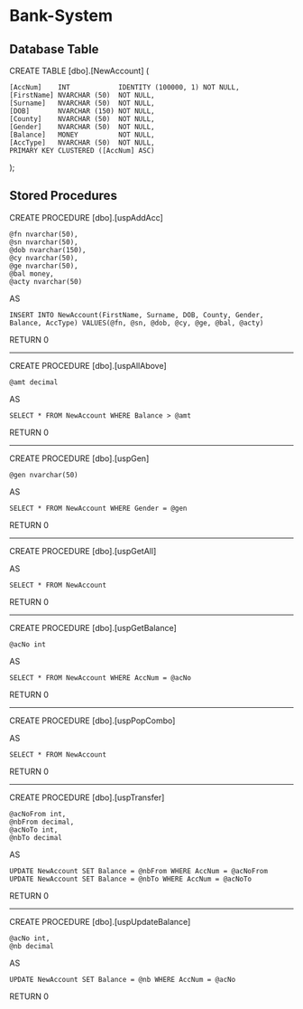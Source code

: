 # Bank-System

## Database Table

CREATE TABLE [dbo].[NewAccount] (

    [AccNum]    INT            IDENTITY (100000, 1) NOT NULL,
    [FirstName] NVARCHAR (50)  NOT NULL,
    [Surname]   NVARCHAR (50)  NOT NULL,
    [DOB]       NVARCHAR (150) NOT NULL,
    [County]    NVARCHAR (50)  NOT NULL,
    [Gender]    NVARCHAR (50)  NOT NULL,
    [Balance]   MONEY          NOT NULL,
    [AccType]   NVARCHAR (50)  NOT NULL,
    PRIMARY KEY CLUSTERED ([AccNum] ASC)
    
);

## Stored Procedures

CREATE PROCEDURE [dbo].[uspAddAcc]

	@fn nvarchar(50),
	@sn nvarchar(50),
	@dob nvarchar(150),
	@cy nvarchar(50),
	@ge nvarchar(50),
	@bal money,
	@acty nvarchar(50)
 
AS

	INSERT INTO NewAccount(FirstName, Surname, DOB, County, Gender, Balance, AccType) VALUES(@fn, @sn, @dob, @cy, @ge, @bal, @acty)
 
RETURN 0

--------------------------------------------------------------------------------------------------------------------------------------------


CREATE PROCEDURE [dbo].[uspAllAbove]

	@amt decimal
 
AS

	SELECT * FROM NewAccount WHERE Balance > @amt
 
RETURN 0

--------------------------------------------------------------------------------------------------------------------------------------------

CREATE PROCEDURE [dbo].[uspGen]

	@gen nvarchar(50)
 
AS

	SELECT * FROM NewAccount WHERE Gender = @gen
 
RETURN 0

--------------------------------------------------------------------------------------------------------------------------------------------

CREATE PROCEDURE [dbo].[uspGetAll]

AS

	SELECT * FROM NewAccount
 
RETURN 0

--------------------------------------------------------------------------------------------------------------------------------------------

CREATE PROCEDURE [dbo].[uspGetBalance]

	@acNo int
 
AS

	SELECT * FROM NewAccount WHERE AccNum = @acNo
 
RETURN 0

--------------------------------------------------------------------------------------------------------------------------------------------

CREATE PROCEDURE [dbo].[uspPopCombo]
	
AS

	SELECT * FROM NewAccount
 
RETURN 0

--------------------------------------------------------------------------------------------------------------------------------------------

CREATE PROCEDURE [dbo].[uspTransfer]

	@acNoFrom int,
	@nbFrom decimal,
	@acNoTo int,
	@nbTo decimal
 
AS

	UPDATE NewAccount SET Balance = @nbFrom WHERE AccNum = @acNoFrom
	UPDATE NewAccount SET Balance = @nbTo WHERE AccNum = @acNoTo
 
RETURN 0

--------------------------------------------------------------------------------------------------------------------------------------------

CREATE PROCEDURE [dbo].[uspUpdateBalance]

	@acNo int,
	@nb decimal
 
AS

	UPDATE NewAccount SET Balance = @nb WHERE AccNum = @acNo
 
RETURN 0
